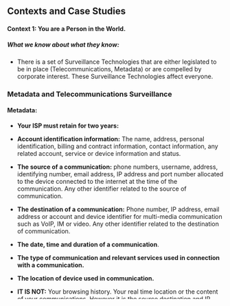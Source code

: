## Contexts and Case Studies

#### Context 1: You are a Person in the World.


##### What we know about what they know:
  - There is a set of Surveillance Technologies that are either legislated to be in place (Telecommunications, Metadata) or are compelled by corporate interest. These Surveillance Technologies affect everyone.

### Metadata and Telecommunications Surveillance
  #### Metadata:
- **Your ISP must retain for two years:**

- **Account identification information:** The name, address, personal identification, billing and contract information, contact information, any related account, service or device information and status.

- **The source of a communication:** phone numbers, username, address, identifying number, email address, IP address and port number allocated to the device connected to the internet at the time of the communication. Any other identifier related to the source of communication.

- **The destination of a communication:** Phone number, IP address, email address or account and device identifier for multi-media communication such as VoIP, IM or video. Any other identifier related to the destination of communication.

- **The date, time and duration of a communication**.

- **The type of communication and relevant services used in connection with a communication.**

- **The location of device used in communication.**

- **IT IS NOT:** Your browsing history. Your real time location or the content of your communications.
However it is the source destination and IP addresses of your internet sessions.


#### Telecommunications Interception Act:
-  The real-time interception of telecommunications 'that are passing over a network' requires a warrant that will only be issued for the investigation of a serious offence that carries at least a 7 year prison sentence. Or the interception of a 'B-party' that is services likely to be used to communicate to a suspect.
  - **It permits the interception of conversation and messages in the form of speech, music, sound, data, text, images, videos and any combination of the above.**


- **Stored communications are email, sms or voice mail that have not commenced or have finished passing over the network**.
- It is only necessary to obtain a warrant if the intention is to access the stored communications in secret. The threshold of the warrant is investigation for an offence carrying a penalty of three years prison.
- The government has stated data retention is intended to be used for copy-rights violation.

[https://www.legislation.gov.au/Details/C2015A00039]

[https://www.efa.org.au/Issues/Privacy/tia.html#eiw]

[http://www.smh.com.au/federal-politics/political-news/malcolm-turnbull-introduces-legislation-for-metadata-retention-scheme-20141029-11e101]

[https://www.eff.org/deeplinks/2014/11/nobodys-surprise-australian-terrorism-law-may-be-used-copyright-enforcement]

(https://www.aph.gov.au/About_Parliament/Parliamentary_Departments/Parliamentary_Library/pubs/BN/2012-2013/DataRetention#_Toc338835110)

(http://www.zdnet.com/article/inside-australias-data-retention-proposal/)

